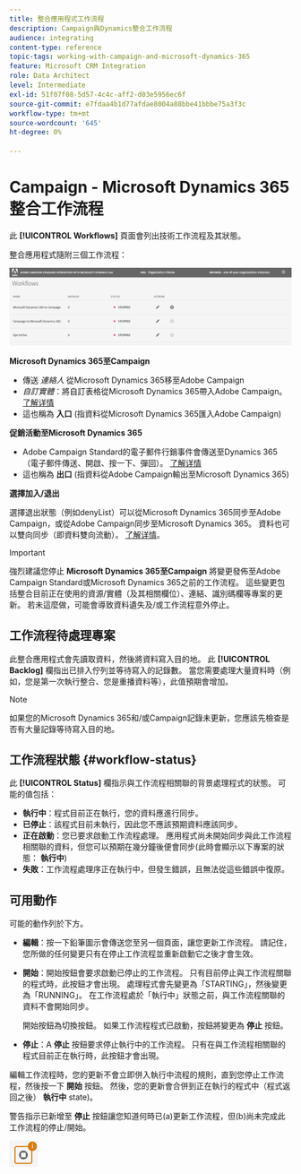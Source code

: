 ```yaml
---
title: 整合應用程式工作流程
description: Campaign與Dynamics整合工作流程
audience: integrating
content-type: reference
topic-tags: working-with-campaign-and-microsoft-dynamics-365
feature: Microsoft CRM Integration
role: Data Architect
level: Intermediate
exl-id: 51f07f08-5d57-4c4c-aff2-d03e5956ec6f
source-git-commit: e7fdaa4b1d77afdae8004a88bbe41bbbe75a3f3c
workflow-type: tm+mt
source-wordcount: '645'
ht-degree: 0%

---
```


# Campaign - Microsoft Dynamics 365整合工作流程

此 **[!UICONTROL Workflows]** 頁面會列出技術工作流程及其狀態。

整合應用程式隨附三個工作流程：

![](assets/do-not-localize/d365-to-acs-ui-page-workflows.png)

**Microsoft Dynamics 365至Campaign**
* 傳送 *連絡人* 從Microsoft Dynamics 365移至Adobe Campaign
* *自訂實體*：將自訂表格從Microsoft Dynamics 365帶入Adobe Campaign。 [了解详情](../../integrating/using/d365-acs-using-the-integration.md#data-flows)
* 這也稱為 **入口** (指資料從Microsoft Dynamics 365匯入Adobe Campaign)

**促銷活動至Microsoft Dynamics 365**
* Adobe Campaign Standard的電子郵件行銷事件會傳送至Dynamics 365 （電子郵件傳送、開啟、按一下、彈回）。 [了解详情](../../integrating/using/d365-acs-using-the-integration.md#email-marketing-event-flow)
* 這也稱為 **出口** (指資料從Adobe Campaign輸出至Microsoft Dynamics 365)

**選擇加入/退出**

選擇退出狀態（例如denyList）可以從Microsoft Dynamics 365同步至Adobe Campaign，或從Adobe Campaign同步至Microsoft Dynamics 365。 資料也可以雙向同步（即資料雙向流動）。 [了解详情](../../integrating/using/d365-acs-self-service-app-data-sync.md#opt-in-out-wf)。

>[!IMPORTANT]
>
>強烈建議您停止 **Microsoft Dynamics 365至Campaign** 將變更發佈至Adobe Campaign Standard或Microsoft Dynamics 365之前的工作流程。 這些變更包括整合目前正在使用的資源/實體（及其相關欄位）、連結、識別碼欄等專案的更新。 若未這麼做，可能會導致資料遺失及/或工作流程意外停止。

## 工作流程待處理專案

此整合應用程式會先讀取資料，然後將資料寫入目的地。 此 **[!UICONTROL Backlog]** 欄指出已排入佇列並等待寫入的記錄數。 當您需要處理大量資料時（例如，您是第一次執行整合、您是重播資料等），此值預期會增加。

>[!NOTE]
>如果您的Microsoft Dynamics 365和/或Campaign記錄未更新，您應該先檢查是否有大量記錄等待寫入目的地。

## 工作流程狀態 {#workflow-status}

此 **[!UICONTROL Status]** 欄指示與工作流程相關聯的背景處理程式的狀態。 可能的值包括：

* **執行中**：程式目前正在執行，您的資料應進行同步。
* **已停止**：該程式目前未執行，因此您不應該預期資料應該同步。
* **正在啟動**：您已要求啟動工作流程處理。 應用程式尚未開始同步與此工作流程相關聯的資料，但您可以預期在幾分鐘後便會同步(此時會顯示以下專案的狀態： **執行中**)
* **失敗**：工作流程處理序正在執行中，但發生錯誤，且無法從這些錯誤中復原。

## 可用動作

可能的動作列於下方。

* **編輯**：按一下鉛筆圖示會傳送您至另一個頁面，讓您更新工作流程。 請記住，您所做的任何變更只有在停止工作流程並重新啟動它之後才會生效。

* **開始**：開始按鈕會要求啟動已停止的工作流程。 只有目前停止與工作流程關聯的程式時，此按鈕才會出現。 處理程式會先變更為「STARTING」，然後變更為「RUNNING」。 在工作流程處於「執行中」狀態之前，與工作流程關聯的資料不會開始同步。

   開始按鈕為切換按鈕。 如果工作流程程式已啟動，按鈕將變更為 **停止** 按鈕。

* **停止**：A **停止** 按鈕要求停止執行中的工作流程。 只有在與工作流程相關聯的程式目前正在執行時，此按鈕才會出現。

編輯工作流程時，您的更新不會立即併入執行中流程的規則，直到您停止工作流程，然後按一下 **開始** 按鈕。 然後，您的更新會合併到正在執行的程式中（程式返回之後） **執行中** state)。

警告指示已新增至 **停止** 按鈕讓您知道何時已(a)更新工作流程，但(b)尚未完成此工作流程的停止/開始。

![](assets/do-not-localize/d365-to-acs-icon-stop-with-changes.png)
